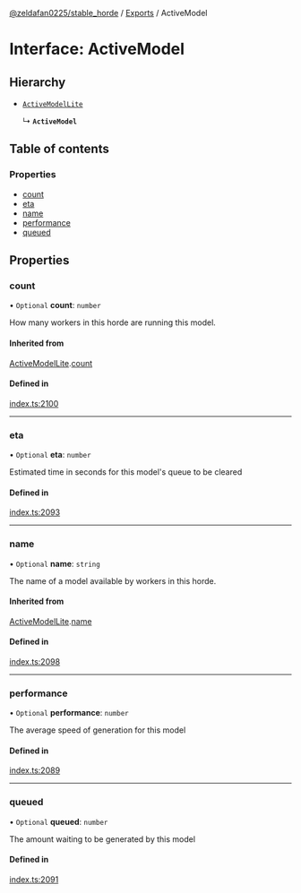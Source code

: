 [@zeldafan0225/stable_horde](../README.md) / [Exports](../modules.md) / ActiveModel

# Interface: ActiveModel

## Hierarchy

- [`ActiveModelLite`](ActiveModelLite.md)

  ↳ **`ActiveModel`**

## Table of contents

### Properties

- [count](ActiveModel.md#count)
- [eta](ActiveModel.md#eta)
- [name](ActiveModel.md#name)
- [performance](ActiveModel.md#performance)
- [queued](ActiveModel.md#queued)

## Properties

### count

• `Optional` **count**: `number`

How many workers in this horde are running this model.

#### Inherited from

[ActiveModelLite](ActiveModelLite.md).[count](ActiveModelLite.md#count)

#### Defined in

[index.ts:2100](https://github.com/ZeldaFan0225/stable_horde/blob/da4b9dc/index.ts#L2100)

___

### eta

• `Optional` **eta**: `number`

Estimated time in seconds for this model's queue to be cleared

#### Defined in

[index.ts:2093](https://github.com/ZeldaFan0225/stable_horde/blob/da4b9dc/index.ts#L2093)

___

### name

• `Optional` **name**: `string`

The name of a model available by workers in this horde.

#### Inherited from

[ActiveModelLite](ActiveModelLite.md).[name](ActiveModelLite.md#name)

#### Defined in

[index.ts:2098](https://github.com/ZeldaFan0225/stable_horde/blob/da4b9dc/index.ts#L2098)

___

### performance

• `Optional` **performance**: `number`

The average speed of generation for this model

#### Defined in

[index.ts:2089](https://github.com/ZeldaFan0225/stable_horde/blob/da4b9dc/index.ts#L2089)

___

### queued

• `Optional` **queued**: `number`

The amount waiting to be generated by this model

#### Defined in

[index.ts:2091](https://github.com/ZeldaFan0225/stable_horde/blob/da4b9dc/index.ts#L2091)
